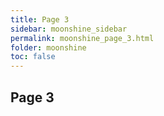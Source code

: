 ```yaml
---
title: Page 3
sidebar: moonshine_sidebar
permalink: moonshine_page_3.html
folder: moonshine
toc: false
---
```

## Page 3